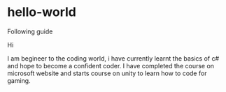 # hello-world
Following guide

Hi

I am begineer to the coding world, i have currently learnt the basics of c# and hope to become a confident coder.
I have completed the course on microsoft website and starts course on unity to learn how to code for gaming.

